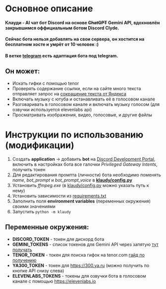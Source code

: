 # Основное описание
#### Клауди - AI чат бот Discord на основе ~~ChatGPT~~ Gemini API, вдохновлён закрывшимся оффициальным ботом Discord Clyde.
#### Сейчас бота нельзя добавлять на свои сервера, он хостится на бесплатном хосте и умрёт от 10 человек :)
#### В ветке [telegram](https://github.com/KalashnikovProjects/DiscordKlaudyBot/tree/telegram) есть адаптация бота под telegram.
## Он может: 
* Искать гифки с помощью tenor
* Проверять содержание ссылки, если на сайте много текста отправляет запрос на [сокращение текста от Яндекса](https://300.ya.ru)
* Включать музыку с ютуба и останавливать её в голосовом канале
* Разговаривать в голосовом канале и включать музыку голосом (для озвучки используется elevenlabs api)
* Просматривать изображения, видео, голосовые, и другие файлы
# Инструкции по использованию (модификации)
1. Создать **application** -> добавить **bot** на [Discord Development Portal](https://discord.com/developers/applications), включить в настройках бота все галочки 
_Privileged Gateway Intents_, получить токен
2. Для редактирования промпта (личности) бота необходимо поменять _name_, _bot_prompt_ и *bot_prompt_voice* в **[klaudy/config.py](klaudy/config.py)**
3. Установить *ffmpeg.exe* (в [klaudy/config.py](klaudy/config.py) можно указать путь к нему)
4. Установить зависимости из [requirements.txt](requirements.txt)
5. Заполнить поля **environment variables** (переменных окружения) своими значениями
6. Запустить `python -m klaudy`
## Переменные окружения:
* **DISCORD_TOKEN** - токен для дискорд бота
* **GEMINI_TOKENS** - список токенов для Gemini API через запятую [тут получать](https://aistudio.google.com/app/apikey)
* **TENOR_TOKEN** - токен для поиска гифок на tenor.com [гайд по получению](https://developers.google.com/tenor/guides/quickstart?hl=ru)
* **YA300_TOKEN** - токен для https://300.ya.ru (можно получить по кнопке API снизу слева)
* **ELEVENLABS_TOKENS** - токены для озвучки бота в голосовом канале с помощью https://elevenlabs.io
